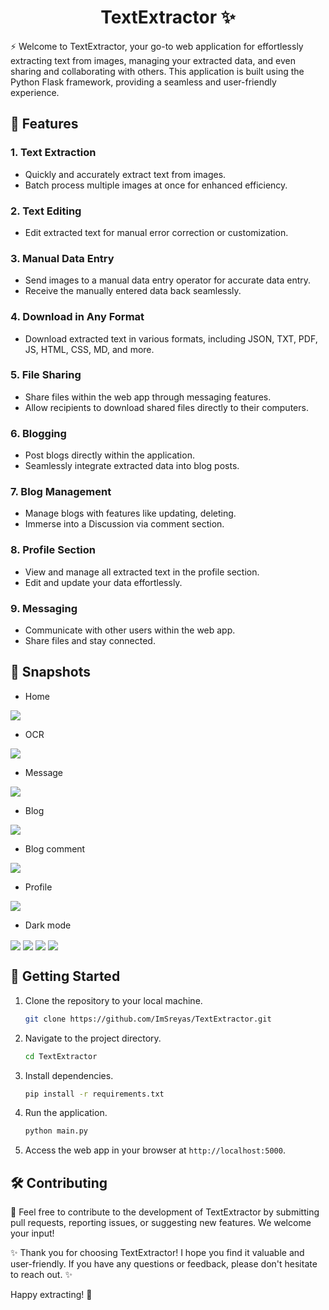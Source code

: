 <h1 align="center"> TextExtractor ✨</h1>

⚡ Welcome to TextExtractor, your go-to web application for effortlessly extracting text from images, managing your extracted data, and even sharing and collaborating with others. This application is built using the Python Flask framework, providing a seamless and user-friendly experience.

## 🚀 Features

### 1. Text Extraction
- Quickly and accurately extract text from images.
- Batch process multiple images at once for enhanced efficiency.

### 2. Text Editing
- Edit extracted text for manual error correction or customization.

### 3. Manual Data Entry
- Send images to a manual data entry operator for accurate data entry.
- Receive the manually entered data back seamlessly.

### 4. Download in Any Format
- Download extracted text in various formats, including JSON, TXT, PDF, JS, HTML, CSS, MD, and more.

### 5. File Sharing
- Share files within the web app through messaging features.
- Allow recipients to download shared files directly to their computers.

### 6. Blogging
- Post blogs directly within the application.
- Seamlessly integrate extracted data into blog posts.

### 7. Blog Management
- Manage blogs with features like updating, deleting.
- Immerse into a Discussion via comment section.

### 8. Profile Section
- View and manage all extracted text in the profile section.
- Edit and update your data effortlessly.

### 9. Messaging
- Communicate with other users within the web app.
- Share files and stay connected.

## 📸 Snapshots

- Home
<img src="/screenshots/home.png" alt=" " align="center" />

- OCR

<img src="/screenshots/ocr.png" alt=" " align="center" />

- Message

<img src="/screenshots/message.png" alt=" " align="center" />

- Blog
 
<img src="/screenshots/blog.png" alt=" " align="center" />

- Blog comment
 
<img src="/screenshots/blogComment.png" alt=" " align="center" />

- Profile
 
<img src="/screenshots/profileUpdate.png" alt=" " align="center" />

- Dark mode
 
<img src="/screenshots/homeDark.png" alt=" " align="center" />
<img src="/screenshots/ocrDark.png" alt=" " align="center" />
<img src="/screenshots/blogDark.png" alt=" " align="center" />
<img src="/screenshots/messageDark.png" alt=" " align="center" />



## 🚀 Getting Started

1. Clone the repository to your local machine.
   ```bash
   git clone https://github.com/ImSreyas/TextExtractor.git
   ```

2. Navigate to the project directory.
   ```bash
   cd TextExtractor
   ```

3. Install dependencies.
   ```bash
   pip install -r requirements.txt
   ```

4. Run the application.
   ```bash
   python main.py
   ```

5. Access the web app in your browser at `http://localhost:5000`.

## 🛠️ Contributing

📝 Feel free to contribute to the development of TextExtractor by submitting pull requests, reporting issues, or suggesting new features. We welcome your input!

✨ Thank you for choosing TextExtractor! I hope you find it valuable and user-friendly. If you have any questions or feedback, please don't hesitate to reach out. ✨

Happy extracting! 🚀
